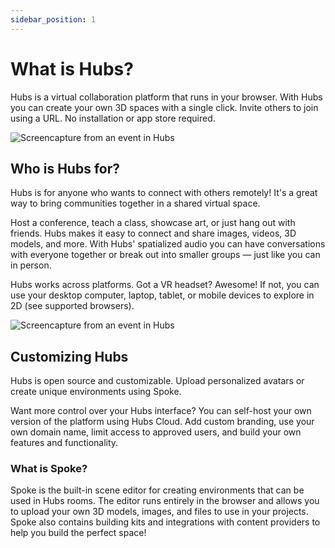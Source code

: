 ```yaml
---
sidebar_position: 1
---
```


# What is Hubs?

Hubs is a virtual collaboration platform that runs in your browser. With Hubs you can create your own 3D spaces with a single click. Invite others to join using a URL. No installation or app store required.

![Screencapture from an event in Hubs](/img/hubs-business.jpeg)

## Who is Hubs for?

Hubs is for anyone who wants to connect with others remotely! It's a great way to bring communities together in a shared virtual space.

Host a conference, teach a class, showcase art, or just hang out with friends. Hubs makes it easy to connect and share images, videos, 3D models, and more. With Hubs' spatialized audio you can have conversations with everyone together or break out into smaller groups &mdash; just like you can in person.

Hubs works across platforms. Got a VR headset? Awesome! If not, you can use your desktop computer, laptop, tablet, or mobile devices to explore in 2D (see supported browsers).

![Screencapture from an event in Hubs](/img/hubs-scenes3.jpeg)

## Customizing Hubs

Hubs is open source and customizable. Upload personalized avatars or create unique environments using Spoke.

Want more control over your Hubs interface? You can self-host your own version of the platform using Hubs Cloud. Add custom branding, use your own domain name, limit access to approved users, and build your own features and functionality.

### What is Spoke?

Spoke is the built-in scene editor for creating environments that can be used in Hubs rooms. The editor runs entirely in the browser and allows you to upload your own 3D models, images, and files to use in your projects. Spoke also contains building kits and integrations with content providers to help you build the perfect space!
